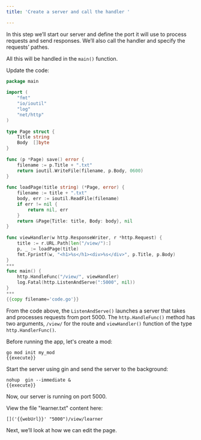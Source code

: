 ```yaml
---
title: 'Create a server and call the handler '

---
```

<!-- Create a server and call the handler -->

In this step we’ll start our server and define the port it will use to process requests and send responses. We’ll also call the handler and specify the requests’ pathes.

All this will be handled in the `main()` function.

Update the code:

```go
package main
 
import (
    "fmt"
    "io/ioutil"
    "log"
    "net/http"
)
 
type Page struct {
    Title string
    Body  []byte
}
 
func (p *Page) save() error {
    filename := p.Title + ".txt"
    return ioutil.WriteFile(filename, p.Body, 0600)
}
 
func loadPage(title string) (*Page, error) {
    filename := title + ".txt"
    body, err := ioutil.ReadFile(filename)
    if err != nil {
        return nil, err
    }
    return &Page{Title: title, Body: body}, nil
}
 
func viewHandler(w http.ResponseWriter, r *http.Request) {
    title := r.URL.Path[len("/view/"):]
    p, _ := loadPage(title)
    fmt.Fprintf(w, "<h1>%s</h1><div>%s</div>", p.Title, p.Body)
}
*** 
func main() {
    http.HandleFunc("/view/", viewHandler)
    log.Fatal(http.ListenAndServe(":5000", nil))
}
***
{{copy filename='code.go'}}
```

From the code above, the `ListenAndServe()` launches a server that takes and processes requests from port 5000. The `http.HandleFunc()` method has two arguments, `/view/` for the route and `viewHandler()` function of the type `http.HandlerFunc()`.

Before running the app, let's create a mod:

```
go mod init my_mod
{{execute}}
```
Start the server using gin and send the server to the background:

```
nohup  gin --immediate & 
{{execute}}
```

Now, our server is running on port 5000.

View the file "learner.txt" content here:

```
[]('{{webUrl}}' "5000")/view/learner
```

Next, we’ll look at how we can edit the page.